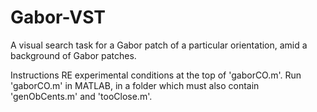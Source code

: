 # Gabor-VST

A visual search task for a Gabor patch of a particular orientation, amid a background of Gabor patches.

Instructions RE experimental conditions at the top of 'gaborCO.m'.
Run 'gaborCO.m' in MATLAB, in a folder which must also contain 'genObCents.m' and 'tooClose.m'.
